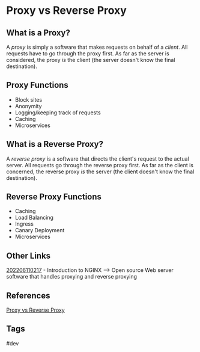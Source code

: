 # Proxy vs Reverse Proxy  

## What is a Proxy?
A *proxy* is simply a software that makes requests on behalf of a *client*. All requests have to go through the proxy first. As far as the server is considered, the proxy *is* the client (the server doesn't know the final destination).  

## Proxy Functions
* Block sites  
* Anonymity  
* Logging/keeping track of requests  
* Caching  
* Microservices  

## What is a Reverse Proxy?
A *reverse proxy* is a software that directs the client's request to the actual server. All requests go through the reverse proxy first.  As far as the client is concerned, the reverse proxy *is* the server (the client doesn't know the final destination).

## Reverse Proxy Functions
* Caching  
* Load Balancing  
* Ingress
* Canary Deployment  
* Microservices  

## Other Links
[202206110217](../202206110217) - Introduction to NGINX --> Open source Web server software that handles proxying and reverse proxying

## References
[Proxy vs Reverse Proxy](https://www.youtube.com/watch?v=SqqrOspasag)  

## Tags
#dev
